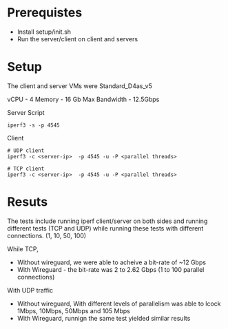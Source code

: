 
# Prerequistes
* Install setup/init.sh
* Run the server/client on client and servers


# Setup
The client and server VMs were Standard_D4as_v5

vCPU - 4
Memory - 16 Gb
Max Bandwidth - 12.5Gbps

Server Script
```
iperf3 -s -p 4545 
```

Client
```
# UDP client
iperf3 -c <server-ip>  -p 4545 -u -P <parallel threads>

# TCP client
iperf3 -c <server-ip>  -p 4545 -u -P <parallel threads>

```
# Resuts

The tests include running iperf client/server on both sides and running different tests (TCP and UDP) while running these tests with different connections. (1, 10, 50, 100)

While TCP, 
- Without wireguard, we were able to acheive a bit-rate of ~12 Gbps
- With Wireguard - the bit-rate was 2 to 2.62 Gbps (1 to 100 parallel connections)

With UDP traffic
- Without wireguard, With different levels of parallelism was able to lcock 1Mbps, 10Mbps, 50Mbps and 105 Mbps
- With Wireguard, runnign the same test yielded similar results
